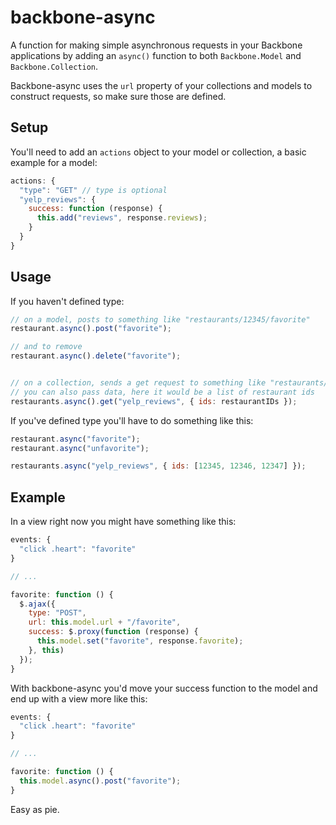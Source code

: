 backbone-async
==============

A function for making simple asynchronous requests in your Backbone applications by adding an `async()` function to both `Backbone.Model` and `Backbone.Collection`.

Backbone-async uses the `url` property of your collections and models to construct requests, so make sure those are defined.


Setup
-----

You'll need to add an `actions` object to your model or collection, a basic example for a model:

```javascript
actions: {
  "type": "GET" // type is optional
  "yelp_reviews": {
    success: function (response) {
      this.add("reviews", response.reviews);
    }
  }
}
```

Usage
-----

If you haven't defined type:

```javascript
// on a model, posts to something like "restaurants/12345/favorite"
restaurant.async().post("favorite");

// and to remove
restaurant.async().delete("favorite");


// on a collection, sends a get request to something like "restaurants/yelp_reviews"
// you can also pass data, here it would be a list of restaurant ids
restaurants.async().get("yelp_reviews", { ids: restaurantIDs });
```


If you've defined type you'll have to do something like this:

```javascript
restaurant.async("favorite");
restaurant.async("unfavorite");

restaurants.async("yelp_reviews", { ids: [12345, 12346, 12347] });
```

Example
-------

In a view right now you might have something like this:

```javascript
events: {
  "click .heart": "favorite"
}

// ...

favorite: function () {
  $.ajax({
    type: "POST",
    url: this.model.url + "/favorite",
    success: $.proxy(function (response) {
      this.model.set("favorite", response.favorite);
    }, this)
  });
}
```

With backbone-async you'd move your success function to the model and end up with a view more like this:

```javascript
events: {
  "click .heart": "favorite"
}

// ...

favorite: function () {
  this.model.async().post("favorite");
}
```

Easy as pie.
